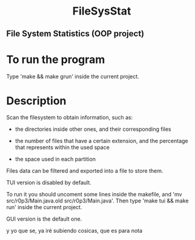 <div align="center">
<h1>FileSysStat</h1>
</div>


## File System Statistics (OOP project)


# To run the program
Type 'make && make grun' inside the current project.


# Description
Scan the filesystem to obtain information, such as:

- the directories inside other ones, and their corresponding files

- the number of files that have a certain extension, 
and the percentage that represents within the used space

- the space used in each partition

Files data can be filtered and exported into a file to store them.




TUI version is disabled by default.

To run it you should uncoment some lines inside the makefile,
and 'mv src/r0p3/Main.java.old src/r0p3/Main.java'.
Then type 'make tui && make run' inside the current project.


GUI version is the default one.




y yo que se, ya iré subiendo cosicas, que es para nota
